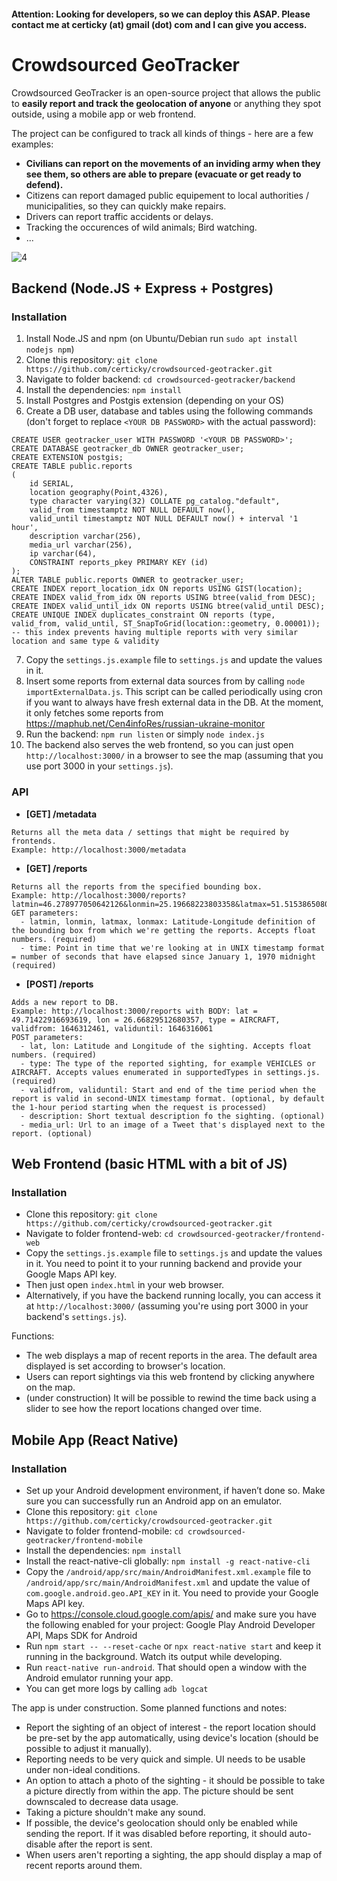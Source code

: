 #### Attention: Looking for developers, so we can deploy this ASAP. Please contact me at certicky (at) gmail (dot) com and I can give you access.

# Crowdsourced GeoTracker

Crowdsourced GeoTracker is an open-source project that allows the public to **easily report and track the
geolocation of anyone** or anything they spot outside, using a mobile app or web frontend.

The project can be configured to track all kinds of things - here are a few examples:

* **Civilians can report on the movements of an inviding army when they see them, so others are able to prepare (evacuate or get ready to defend).**
* Citizens can report damaged public equipement to local authorities / municipalities, so they can quickly make repairs.
* Drivers can report traffic accidents or delays.
* Tracking the occurences of wild animals; Bird watching.
* ...

![4](https://user-images.githubusercontent.com/3534507/156666000-80b3af8c-6fb1-43b2-8a2b-27f9c5fabfd2.png)

## Backend (Node.JS + Express + Postgres)

### Installation

1. Install Node.JS and npm (on Ubuntu/Debian run `sudo apt install nodejs npm`)
2. Clone this repository: `git clone https://github.com/certicky/crowdsourced-geotracker.git`
3. Navigate to folder backend: `cd crowdsourced-geotracker/backend`
4. Install the dependencies: `npm install`
5. Install Postgres and Postgis extension (depending on your OS)
6. Create a DB user, database and tables using the following commands (don't forget to replace `<YOUR DB PASSWORD>` with the actual password):

```
CREATE USER geotracker_user WITH PASSWORD '<YOUR DB PASSWORD>';
CREATE DATABASE geotracker_db OWNER geotracker_user;
CREATE EXTENSION postgis;
CREATE TABLE public.reports
(
    id SERIAL,
    location geography(Point,4326),
    type character varying(32) COLLATE pg_catalog."default",
    valid_from timestamptz NOT NULL DEFAULT now(),
    valid_until timestamptz NOT NULL DEFAULT now() + interval '1 hour',
    description varchar(256),
    media_url varchar(256),
    ip varchar(64),
    CONSTRAINT reports_pkey PRIMARY KEY (id)
);
ALTER TABLE public.reports OWNER to geotracker_user;
CREATE INDEX report_location_idx ON reports USING GIST(location);
CREATE INDEX valid_from_idx ON reports USING btree(valid_from DESC);
CREATE INDEX valid_until_idx ON reports USING btree(valid_until DESC);
CREATE UNIQUE INDEX duplicates_constraint ON reports (type, valid_from, valid_until, ST_SnapToGrid(location::geometry, 0.00001)); -- this index prevents having multiple reports with very similar location and same type & validity
```

7. Copy the `settings.js.example` file to `settings.js` and update the values in it.
8. Insert some reports from external data sources from by calling `node importExternalData.js`. This script can be called periodically using cron if you want to always have fresh external data in the DB. At the moment, it only fetches some reports from <https://maphub.net/Cen4infoRes/russian-ukraine-monitor>
9. Run the backend: `npm run listen` or simply `node index.js`
10. The backend also serves the web frontend, so you can just open `http://localhost:3000/` in a browser to see the map (assuming that you use port 3000 in your `settings.js`).

### API

* **[GET] /metadata**
```
Returns all the meta data / settings that might be required by frontends.
Example: http://localhost:3000/metadata
```

* **[GET] /reports**
```
Returns all the reports from the specified bounding box.
Example: http://localhost:3000/reports?latmin=46.278977050642126&lonmin=25.19668223803358&latmax=51.515386508021386&lonmax=41.30651925297246&time=1646226061
GET parameters:
  - latmin, lonmin, latmax, lonmax: Latitude-Longitude definition of the bounding box from which we're getting the reports. Accepts float numbers. (required)
  - time: Point in time that we're looking at in UNIX timestamp format = number of seconds that have elapsed since January 1, 1970 midnight (required)
```

* **[POST] /reports**
```
Adds a new report to DB.
Example: http://localhost:3000/reports with BODY: lat = 49.71422916693619, lon = 26.66829512680357, type = AIRCRAFT, validfrom: 1646312461, validuntil: 1646316061
POST parameters:
  - lat, lon: Latitude and Longitude of the sighting. Accepts float numbers. (required)
  - type: The type of the reported sighting, for example VEHICLES or AIRCRAFT. Accepts values enumerated in supportedTypes in settings.js. (required)
  - validfrom, validuntil: Start and end of the time period when the report is valid in second-UNIX timestamp format. (optional, by default the 1-hour period starting when the request is processed)
  - description: Short textual description fo the sighting. (optional)
  - media_url: Url to an image of a Tweet that's displayed next to the report. (optional)
```

## Web Frontend (basic HTML with a bit of JS)

### Installation
* Clone this repository: `git clone https://github.com/certicky/crowdsourced-geotracker.git`
* Navigate to folder frontend-web: `cd crowdsourced-geotracker/frontend-web`
* Copy the `settings.js.example` file to `settings.js` and update the values in it. You need to point it to your running backend and provide your Google Maps API key.
* Then just open `index.html` in your web browser.
* Alternatively, if you have the backend running locally, you can access it at `http://localhost:3000/` (assuming you're using port 3000 in your backend's `settings.js`).

Functions:
* The web displays a map of recent reports in the area. The default area displayed is set according to browser's location.
* Users can report sightings via this web frontend by clicking anywhere on the map.
* (under construction) It will be possible to rewind the time back using a slider to see how the report locations changed over time.

## Mobile App (React Native)

### Installation
* Set up your Android development environment, if haven’t done so. Make sure you can successfully run an Android app on an emulator.
* Clone this repository: `git clone https://github.com/certicky/crowdsourced-geotracker.git`
* Navigate to folder frontend-mobile: `cd crowdsourced-geotracker/frontend-mobile`
* Install the dependencies: `npm install`
* Install the react-native-cli globally: `npm install -g react-native-cli`
* Copy the `/android/app/src/main/AndroidManifest.xml.example` file to `/android/app/src/main/AndroidManifest.xml` and update the value of `com.google.android.geo.API_KEY` in it. You need to provide your Google Maps API key.
* Go to <https://console.cloud.google.com/apis/> and make sure you have the following enabled for your project: Google Play Android Developer API, Maps SDK for Android
* Run `npm start -- --reset-cache` or `npx react-native start` and keep it running in the background. Watch its output while developing.
* Run `react-native run-android`. That should open a window with the Android emulator running your app.
* You can get more logs by calling `adb logcat`

The app is under construction. Some planned functions and notes:
* Report the sighting of an object of interest - the report location should be pre-set by the app automatically, using device's location (should be possible to adjust it manually).
* Reporting needs to be very quick and simple. UI needs to be usable under non-ideal conditions.
* An option to attach a photo of the sighting - it should be possible to take a picture directly from within the app. The picture should be sent downscaled to decrease data usage.
* Taking a picture shouldn't make any sound.
* If possible, the device's geolocation should only be enabled while sending the report. If it was disabled before reporting, it should auto-disable after the report is sent.
* When users aren't reporting a sighting, the app should display a map of recent reports around them.


